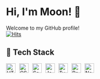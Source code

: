 <!--
**Mooneunjun/Mooneunjun** is a ✨ _special_ ✨ repository because its `README.md` (this file) appears on your GitHub profile.

Here are some ideas to get you started:

- 🔭 I’m currently working on ...
- 🌱 I’m currently learning ...
- 👯 I’m looking to collaborate on ...
- 🤔 I’m looking for help with ...
- 💬 Ask me about ...
- 📫 How to reach me: ...
- 😄 Pronouns: ...
- ⚡ Fun fact: ...
-->

# Hi, I'm Moon! 👋
Welcome to my GitHub profile!  
[![Hits](https://hits.seeyoufarm.com/api/count/incr/badge.svg?url=https%3A%2F%2Fgithub.com%2FMooneunjun%2Fhit-counter&count_bg=%233ECF8E&title_bg=%23555555&icon=lastpass.svg&icon_color=%23E7E7E7&title=Views&edge_flat=false)](https://velog.io/@moon_dev/posts)

## 🚀 Tech Stack
<div style="display: flex; gap: 10px; align-items: center;">
  <img src="https://img.shields.io/badge/html5-%23E34F26.svg?style=for-the-badge&logo=html5&logoColor=white" alt="HTML5" style="height: 26px;">
  <img src="https://img.shields.io/badge/css3-%231572B6.svg?style=for-the-badge&logo=css3&logoColor=white" alt="CSS3" style="height: 26px;">
  <img src="https://img.shields.io/badge/sass-%23CC6699.svg?style=for-the-badge&logo=sass&logoColor=white" alt="Sass" style="height: 26px;">
  <img src="https://img.shields.io/badge/javascript-%23F7DF1E.svg?style=for-the-badge&logo=javascript&logoColor=white" alt="JavaScript" style="height: 26px;">
  <img src="https://img.shields.io/badge/typescript-%23007ACC.svg?style=for-the-badge&logo=typescript&logoColor=white" alt="TypeScript" style="height: 26px;">
  <img src="https://img.shields.io/badge/react-%2361DAFB.svg?style=for-the-badge&logo=react&logoColor=white" alt="React" style="height: 26px;">
  <img src="https://img.shields.io/badge/next.js-%23000000.svg?style=for-the-badge&logo=next.js&logoColor=white" alt="Next.js" style="height: 26px;">
</div>

